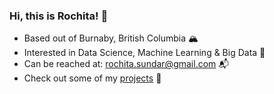 ### Hi, this is Rochita! 👋

- Based out of Burnaby, British Columbia 🏔️
- Interested in Data Science, Machine Learning & Big Data 🌱
- Can be reached at: rochita.sundar@gmail.com 📬
- Check out some of my [projects](https://github.com/rochitasundar?tab=repositories) 🔭 
